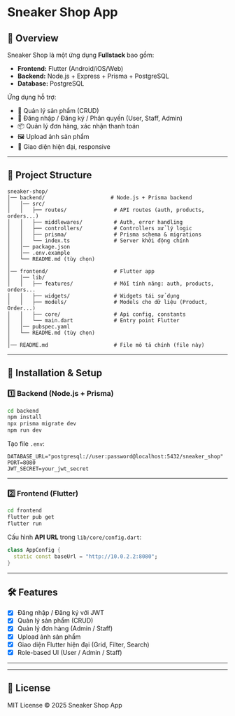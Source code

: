 
# Sneaker Shop App

## 📖 Overview
Sneaker Shop là một ứng dụng **Fullstack** bao gồm:
- **Frontend:** Flutter (Android/iOS/Web)
- **Backend:** Node.js + Express + Prisma + PostgreSQL
- **Database:** PostgreSQL

Ứng dụng hỗ trợ:
- 🛒 Quản lý sản phẩm (CRUD)
- 👤 Đăng nhập / Đăng ký / Phân quyền (User, Staff, Admin)
- 📦 Quản lý đơn hàng, xác nhận thanh toán
- 🖼️ Upload ảnh sản phẩm
- 📱 Giao diện hiện đại, responsive

---

## 📂 Project Structure

```
sneaker-shop/
│── backend/                     # Node.js + Prisma backend
│   │── src/
│   │   ├── routes/               # API routes (auth, products, orders...)
│   │   ├── middlewares/          # Auth, error handling
│   │   ├── controllers/          # Controllers xử lý logic
│   │   ├── prisma/               # Prisma schema & migrations
│   │   └── index.ts              # Server khởi động chính
│   │── package.json
│   │── .env.example
│   └── README.md (tùy chọn)
│
│── frontend/                     # Flutter app
│   │── lib/
│   │   ├── features/             # Mỗi tính năng: auth, products, orders...
│   │   ├── widgets/              # Widgets tái sử dụng
│   │   ├── models/               # Models cho dữ liệu (Product, Order...)
│   │   ├── core/                 # Api config, constants
│   │   └── main.dart             # Entry point Flutter
│   │── pubspec.yaml
│   └── README.md (tùy chọn)
│
│── README.md                     # File mô tả chính (file này)
```

---

## 🚀 Installation & Setup

### 1️⃣ Backend (Node.js + Prisma)
```bash
cd backend
npm install
npx prisma migrate dev
npm run dev
```

Tạo file `.env`:
```
DATABASE_URL="postgresql://user:password@localhost:5432/sneaker_shop"
PORT=8080
JWT_SECRET=your_jwt_secret
```

---

### 2️⃣ Frontend (Flutter)
```bash
cd frontend
flutter pub get
flutter run
```

Cấu hình **API URL** trong `lib/core/config.dart`:
```dart
class AppConfig {
  static const baseUrl = "http://10.0.2.2:8080";
}
```

---

## 🛠️ Features

- [x] Đăng nhập / Đăng ký với JWT
- [x] Quản lý sản phẩm (CRUD)
- [x] Quản lý đơn hàng (Admin / Staff)
- [x] Upload ảnh sản phẩm
- [x] Giao diện Flutter hiện đại (Grid, Filter, Search)
- [x] Role-based UI (User / Admin / Staff)

---



---

## 📜 License
MIT License © 2025 Sneaker Shop App
